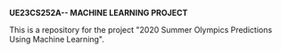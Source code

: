 **UE23CS252A-- MACHINE LEARNING PROJECT**

This is a repository for the project "2020 Summer Olympics Predictions Using Machine Learning".
